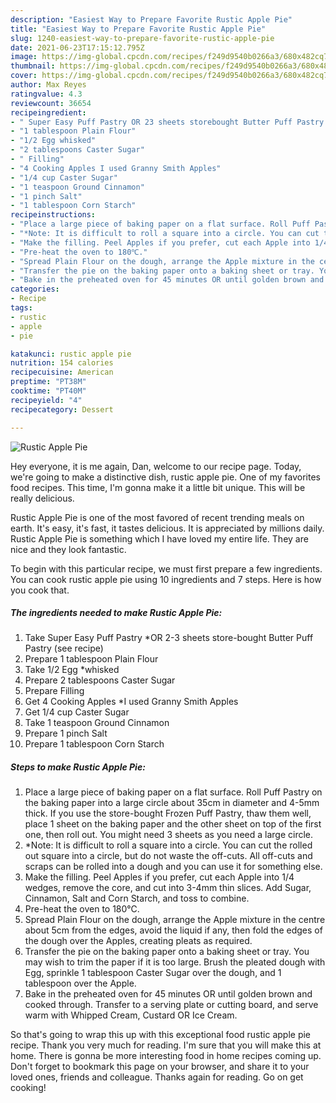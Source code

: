 ```yaml
---
description: "Easiest Way to Prepare Favorite Rustic Apple Pie"
title: "Easiest Way to Prepare Favorite Rustic Apple Pie"
slug: 1240-easiest-way-to-prepare-favorite-rustic-apple-pie
date: 2021-06-23T17:15:12.795Z
image: https://img-global.cpcdn.com/recipes/f249d9540b0266a3/680x482cq70/rustic-apple-pie-recipe-main-photo.jpg
thumbnail: https://img-global.cpcdn.com/recipes/f249d9540b0266a3/680x482cq70/rustic-apple-pie-recipe-main-photo.jpg
cover: https://img-global.cpcdn.com/recipes/f249d9540b0266a3/680x482cq70/rustic-apple-pie-recipe-main-photo.jpg
author: Max Reyes
ratingvalue: 4.3
reviewcount: 36654
recipeingredient:
- " Super Easy Puff Pastry OR 23 sheets storebought Butter Puff Pastry           see recipe"
- "1 tablespoon Plain Flour"
- "1/2 Egg whisked"
- "2 tablespoons Caster Sugar"
- " Filling"
- "4 Cooking Apples I used Granny Smith Apples"
- "1/4 cup Caster Sugar"
- "1 teaspoon Ground Cinnamon"
- "1 pinch Salt"
- "1 tablespoon Corn Starch"
recipeinstructions:
- "Place a large piece of baking paper on a flat surface. Roll Puff Pastry on the baking paper into a large circle about 35cm in diameter and 4-5mm thick. If you use the store-bought Frozen Puff Pastry, thaw them well, place 1 sheet on the baking paper and the other sheet on top of the first one, then roll out. You might need 3 sheets as you need a large circle."
- "*Note: It is difficult to roll a square into a circle. You can cut the rolled out square into a circle, but do not waste the off-cuts. All off-cuts and scraps can be rolled into a dough and you can use it for something else."
- "Make the filling. Peel Apples if you prefer, cut each Apple into 1/4 wedges, remove the core, and cut into 3-4mm thin slices. Add Sugar, Cinnamon, Salt and Corn Starch, and toss to combine."
- "Pre-heat the oven to 180℃."
- "Spread Plain Flour on the dough, arrange the Apple mixture in the centre about 5cm from the edges, avoid the liquid if any, then fold the edges of the dough over the Apples, creating pleats as required."
- "Transfer the pie on the baking paper onto a baking sheet or tray. You may wish to trim the paper if it is too large. Brush the pleated dough with Egg, sprinkle 1 tablespoon Caster Sugar over the dough, and 1 tablespoon over the Apple."
- "Bake in the preheated oven for 45 minutes OR until golden brown and cooked through. Transfer to a serving plate or cutting board, and serve warm with Whipped Cream, Custard OR Ice Cream."
categories:
- Recipe
tags:
- rustic
- apple
- pie

katakunci: rustic apple pie 
nutrition: 154 calories
recipecuisine: American
preptime: "PT38M"
cooktime: "PT40M"
recipeyield: "4"
recipecategory: Dessert

---
```



![Rustic Apple Pie](https://img-global.cpcdn.com/recipes/f249d9540b0266a3/680x482cq70/rustic-apple-pie-recipe-main-photo.jpg)

Hey everyone, it is me again, Dan, welcome to our recipe page. Today, we're going to make a distinctive dish, rustic apple pie. One of my favorites food recipes. This time, I'm gonna make it a little bit unique. This will be really delicious.

Rustic Apple Pie is one of the most favored of recent trending meals on earth. It's easy, it's fast, it tastes delicious. It is appreciated by millions daily. Rustic Apple Pie is something which I have loved my entire life. They are nice and they look fantastic.




To begin with this particular recipe, we must first prepare a few ingredients. You can cook rustic apple pie using 10 ingredients and 7 steps. Here is how you cook that.

<!--inarticleads1-->

##### The ingredients needed to make Rustic Apple Pie:

1. Take  Super Easy Puff Pastry *OR 2-3 sheets store-bought Butter Puff Pastry           (see recipe)
1. Prepare 1 tablespoon Plain Flour
1. Take 1/2 Egg *whisked
1. Prepare 2 tablespoons Caster Sugar
1. Prepare  Filling
1. Get 4 Cooking Apples *I used Granny Smith Apples
1. Get 1/4 cup Caster Sugar
1. Take 1 teaspoon Ground Cinnamon
1. Prepare 1 pinch Salt
1. Prepare 1 tablespoon Corn Starch




<!--inarticleads2-->

##### Steps to make Rustic Apple Pie:

1. Place a large piece of baking paper on a flat surface. Roll Puff Pastry on the baking paper into a large circle about 35cm in diameter and 4-5mm thick. If you use the store-bought Frozen Puff Pastry, thaw them well, place 1 sheet on the baking paper and the other sheet on top of the first one, then roll out. You might need 3 sheets as you need a large circle.
1. *Note: It is difficult to roll a square into a circle. You can cut the rolled out square into a circle, but do not waste the off-cuts. All off-cuts and scraps can be rolled into a dough and you can use it for something else.
1. Make the filling. Peel Apples if you prefer, cut each Apple into 1/4 wedges, remove the core, and cut into 3-4mm thin slices. Add Sugar, Cinnamon, Salt and Corn Starch, and toss to combine.
1. Pre-heat the oven to 180℃.
1. Spread Plain Flour on the dough, arrange the Apple mixture in the centre about 5cm from the edges, avoid the liquid if any, then fold the edges of the dough over the Apples, creating pleats as required.
1. Transfer the pie on the baking paper onto a baking sheet or tray. You may wish to trim the paper if it is too large. Brush the pleated dough with Egg, sprinkle 1 tablespoon Caster Sugar over the dough, and 1 tablespoon over the Apple.
1. Bake in the preheated oven for 45 minutes OR until golden brown and cooked through. Transfer to a serving plate or cutting board, and serve warm with Whipped Cream, Custard OR Ice Cream.




So that's going to wrap this up with this exceptional food rustic apple pie recipe. Thank you very much for reading. I'm sure that you will make this at home. There is gonna be more interesting food in home recipes coming up. Don't forget to bookmark this page on your browser, and share it to your loved ones, friends and colleague. Thanks again for reading. Go on get cooking!
